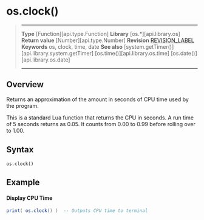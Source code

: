 
# os.clock()

> --------------------- ------------------------------------------------------------------------------------------
> __Type__              [Function][api.type.Function]
> __Library__           [os.*][api.library.os]
> __Return value__      [Number][api.type.Number]
> __Revision__          [REVISION_LABEL](REVISION_URL)
> __Keywords__          os, clock, time, date
> __See also__          [system.getTimer()][api.library.system.getTimer]
>						[os.time()][api.library.os.time]
>						[os.date()][api.library.os.date]
> --------------------- ------------------------------------------------------------------------------------------


## Overview

Returns an approximation of the amount in seconds of CPU time used by the program.

This is a standard Lua function that returns the CPU in seconds. A run time of 5 seconds returns as 0.05. It counts from 0.00 to 0.99 before rolling over to 1.00.

## Syntax

	os.clock()

## Example

#### Display CPU Time

`````lua
print( os.clock() )  -- Outputs CPU time to terminal
`````
